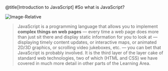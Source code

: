 @title[Introduction to JavaScript]
#So what is JavaScript?
 <!-- - initially introduced in 1995 for Netscape Navigator Browser -->

![Image-Relative](https://upload.wikimedia.org/wikipedia/commons/6/69/Netscape_Navigator_2_Screenshot.png)
 > JavaScript is a programming language that allows you to implement **complex things on web pages** — every time a web page does more than just sit there and display static information for you to look at — displaying timely content updates, or interactive maps, or animated 2D/3D graphics, or scrolling video jukeboxes, etc. — you can bet that JavaScript is probably involved. It is the third layer of the layer cake of standard web technologies, two of which (HTML and CSS) we have covered in much more detail in other parts of the Learning Area.
